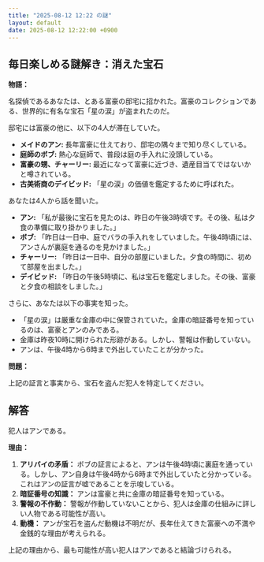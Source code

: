 ```yaml
---
title: "2025-08-12 12:22 の謎"
layout: default
date: 2025-08-12 12:22:00 +0900
---
```

## 毎日楽しめる謎解き：消えた宝石

**物語：**

名探偵であるあなたは、とある富豪の邸宅に招かれた。富豪のコレクションである、世界的に有名な宝石「星の涙」が盗まれたのだ。

邸宅には富豪の他に、以下の4人が滞在していた。

*   **メイドのアン:** 長年富豪に仕えており、邸宅の隅々まで知り尽くしている。
*   **庭師のボブ:** 熱心な庭師で、普段は庭の手入れに没頭している。
*   **富豪の甥、チャーリー:** 最近になって富豪に近づき、遺産目当てではないかと噂されている。
*   **古美術商のデイビッド:** 「星の涙」の価値を鑑定するために呼ばれた。

あなたは4人から話を聞いた。

*   **アン:** 「私が最後に宝石を見たのは、昨日の午後3時頃です。その後、私は夕食の準備に取り掛かりました。」
*   **ボブ:** 「昨日は一日中、庭でバラの手入れをしていました。午後4時頃には、アンさんが裏庭を通るのを見かけました。」
*   **チャーリー:** 「昨日は一日中、自分の部屋にいました。夕食の時間に、初めて部屋を出ました。」
*   **デイビッド:** 「昨日の午後5時頃に、私は宝石を鑑定しました。その後、富豪と夕食の相談をしました。」

さらに、あなたは以下の事実を知った。

*   「星の涙」は厳重な金庫の中に保管されていた。金庫の暗証番号を知っているのは、富豪とアンのみである。
*   金庫は昨夜10時に開けられた形跡がある。しかし、警報は作動していない。
*   アンは、午後4時から6時まで外出していたことが分かった。

**問題：**

上記の証言と事実から、宝石を盗んだ犯人を特定してください。

## 解答

犯人はアンである。

**理由：**

1.  **アリバイの矛盾：** ボブの証言によると、アンは午後4時頃に裏庭を通っている。しかし、アン自身は午後4時から6時まで外出していたと分かっている。これはアンの証言が嘘であることを示唆している。
2.  **暗証番号の知識：** アンは富豪と共に金庫の暗証番号を知っている。
3.  **警報の不作動：** 警報が作動していないことから、犯人は金庫の仕組みに詳しい人物である可能性が高い。
4.  **動機：** アンが宝石を盗んだ動機は不明だが、長年仕えてきた富豪への不満や金銭的な理由が考えられる。

上記の理由から、最も可能性が高い犯人はアンであると結論づけられる。
